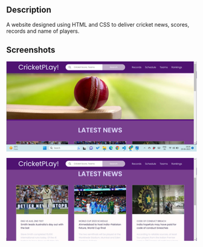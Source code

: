 ## Description
A website designed using HTML and CSS to deliver cricket news, scores, records and name of players.




## Screenshots
![website](screenshot.png)

![website](screenshot1.png)
